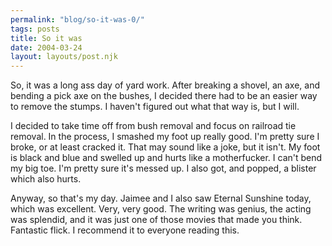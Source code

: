 ```yaml
---
permalink: "blog/so-it-was-0/"
tags: posts
title: So it was
date: 2004-03-24
layout: layouts/post.njk
---
```


So, it was a long ass day of yard work. After breaking a shovel, an axe, and bending a pick axe on the bushes, I decided there had to be an easier way to remove the stumps. I haven't figured out what that way is, but I will. 

I decided to take time off from bush removal and focus on railroad tie removal. In the process, I smashed my foot up really good. I'm pretty sure I broke, or at least cracked it. That may sound like a joke, but it isn't. My foot is black and blue and swelled up and hurts like a motherfucker. I can't bend my big toe. I'm pretty sure it's messed up. I also got, and popped, a blister which also hurts. 

Anyway, so that's my day. Jaimee and I also saw Eternal Sunshine today, which was excellent. Very, very good. The writing was genius, the acting was splendid, and it was just one of those movies that made you think. Fantastic flick. I recommend it to everyone reading this.